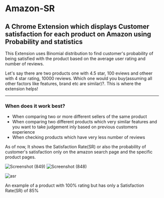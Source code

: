 # Amazon-SR
## A Chrome Extension which displays Customer satisfaction for each product on Amazon using Probability and statistics

This Extension uses Binomial distribution to find customer's probability of being satisfied with the product based on the average user rating and number of reviews.

Let's say there are two products one with 4.5 star, 100 eviews and otheer with 4 star rating, 10000 reviews. Which one would you buy(assuming all other factors like features, brand etc are similar)?. This is where the extension helps!

---
### When does it work best?
- When comparing two or more different sellers of the same product
- When comparing two different products which very similar features and you want to take judgement inly based on previous customers experience
- When checking products which have very less number of reviews

As of now, It shows the Satisfaction Rate(SR) or also the probability of customer's satisfaction only on the amazon search page and the specific product pages.

![Screenshot (849)](https://user-images.githubusercontent.com/108319876/213880895-e2469b41-e554-4aab-8946-74678c8d5bf6.png)
![Screenshot (848)](https://user-images.githubusercontent.com/108319876/213880897-5afd4758-6ce6-459c-9e8b-c145a938eaf1.png)

![asr](https://user-images.githubusercontent.com/108319876/213880901-79d5128a-cf55-48f2-a324-623bc631f9ca.png)

An example of a product with 100% rating but has only a Satisfaction Rate(SR) of 85%
